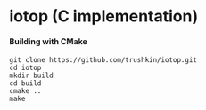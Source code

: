 # iotop (C implementation)

#### Building with CMake

    git clone https://github.com/trushkin/iotop.git
    cd iotop
    mkdir build
    cd build
    cmake ..
    make


